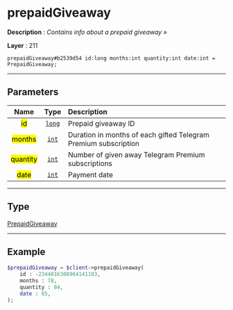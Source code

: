 # prepaidGiveaway

**Description** : *Contains info about a prepaid giveaway »*

**Layer** : 211

```tl
prepaidGiveaway#b2539d54 id:long months:int quantity:int date:int = PrepaidGiveaway;
```

---

## Parameters

| Name | Type | Description |
| :---: | :---: | :--- |
| <mark>id</mark> | [`long`](type/long) | Prepaid giveaway ID |
| <mark>months</mark> | [`int`](type/int) | Duration in months of each gifted Telegram Premium subscription |
| <mark>quantity</mark> | [`int`](type/int) | Number of given away Telegram Premium subscriptions |
| <mark>date</mark> | [`int`](type/int) | Payment date |

---

## Type

[PrepaidGiveaway](type/PrepaidGiveaway)

---

## Example

```php
$prepaidGiveaway = $client->prepaidGiveaway(
	id : -2344016308964141193,
	months : 78,
	quantity : 84,
	date : 85,
);
```